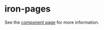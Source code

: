 iron-pages
==========

See the [component page](http://polymer-project.org/docs/elements/iron-elements.html#iron-pages) for more information.
